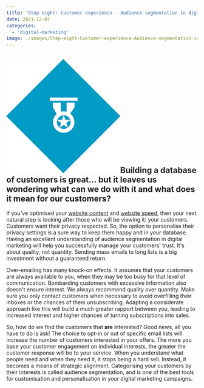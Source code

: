 ```yaml
---
title: 'Step eight: Customer experience - Audience segmentation in digital marketing'
date: 2021-12-07
categories:
  - 'digital-marketing'
image: ./images/Step-eight-Customer-experience-Audience-segmentation-in-digital-marketing.jpg
---
```


## ![](images/icon-step8-1.jpg)Building a database of customers is great... but it leaves us wondering what can we do with it and what does it mean for our customers?

If you've optimised your [website content](https://ebp-copy.eblue-hosting.co.uk/blog/brand-narratives-and-storytelling/) and [website speed](https://ebp-copy.eblue-hosting.co.uk/blog/mobile-friendly-website-design-a-responsive-website-for-all-devices/), then your next natural step is looking after those who will be viewing it: your customers. Customers want their privacy respected. So, the option to personalise their privacy settings is a sure way to keep them happy and in your database. Having an excellent understanding of audience segmentation in digital marketing will help you successfully manage your customers' trust. It's about quality, not quantity. Sending mass emails to long lists is a big investment without a guaranteed return.

Over-emailing has many knock-on effects. It assumes that your customers are always available to you, when they may be too busy for that level of communication. Bombarding customers with excessive information also doesn't ensure interest. We always recommend quality over quantity. Make sure you only contact customers when necessary to avoid overfilling their inboxes or the chances of them unsubscribing. Adapting a considerate approach like this will build a much greater rapport between you, leading to increased interest and higher chances of turning subscriptions into sales.

So, how do we find the customers that **are** interested? Good news, all you have to do is ask! The choice to opt-in or out of specific email lists will increase the number of customers interested in your offers. The more you base your customer engagement on individual interests, the greater the customer response will be to your service. When you understand what people need and when they need it, it stops being a hard sell. Instead, it becomes a means of strategic alignment. Categorising your customers by their interests is called audience segmentation, and is one of the best tools for customisation and personalisation in your digital marketing campaigns.

